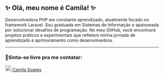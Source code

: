 ## ✨ Olá, meu nome é Camila! ✨

Desenvolvedora PHP em constante aprendizado, atualmente focado no framework Laravel. Sou graduada em Sistemas de Informação e apaixonada por solucionar desafios de programação. 
No meu GitHub, você encontrará projetos práticos e experimentais que refletem minha jornada de aprendizado e aprimoramento como desenvolvedora.


<hr>

### 🍉Sinta-se livre pra me contatar:

<a href="https://www.linkedin.com/in/camila-soares-da-silva-5b8583208/"><img src="https://cdn-icons-png.flaticon.com/512/174/174857.png" target="_blank" width="20" height="20"> Camila Soares</a>


